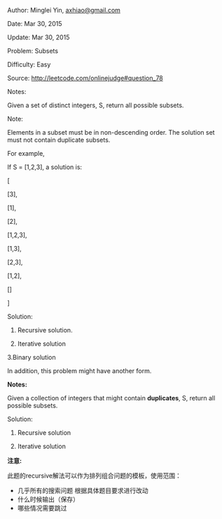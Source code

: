  Author:     Minglei Yin, axhiao@gmail.com

 Date:       Mar 30, 2015

 Update:     Mar 30, 2015

 Problem:    Subsets

 Difficulty: Easy

 Source:     http://leetcode.com/onlinejudge#question_78

 Notes:

 Given a set of distinct integers, S, return all possible subsets.

 Note:

 Elements in a subset must be in non-descending order. The solution set must not contain duplicate subsets.

 For example,

 If S = [1,2,3], a solution is:

 [

  [3],

  [1],

  [2],

  [1,2,3],

  [1,3],

  [2,3],

  [1,2],

  []

 ]

 Solution: 

1. Recursive solution.

2. Iterative solution

3.Binary solution



In addition, this problem might have another form. 

__Notes:__

 Given a collection of integers that might contain __duplicates__, S, return all possible subsets.


Solution:

1. Recursive solution

2. Iterative solution 




__注意:__
	                
此题的recursive解法可以作为排列组合问题的模板，使用范围：


* 几乎所有的搜索问题
   根据具体题目要求进行改动
* 什么时候输出（保存）
* 哪些情况需要跳过